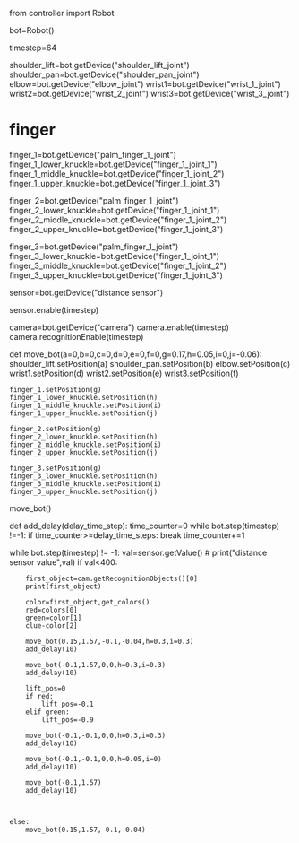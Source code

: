 from controller import Robot

bot=Robot()


timestep=64


shoulder_lift=bot.getDevice("shoulder_lift_joint")
shoulder_pan=bot.getDevice("shoulder_pan_joint")
elbow=bot.getDevice("elbow_joint")
wrist1=bot.getDevice("wrist_1_joint")
wrist2=bot.getDevice("wrist_2_joint")
wrist3=bot.getDevice("wrist_3_joint")

# finger

finger_1=bot.getDevice("palm_finger_1_joint")
finger_1_lower_knuckle=bot.getDevice("finger_1_joint_1")
finger_1_middle_knuckle=bot.getDevice("finger_1_joint_2")
finger_1_upper_knuckle=bot.getDevice("finger_1_joint_3")

finger_2=bot.getDevice("palm_finger_1_joint")
finger_2_lower_knuckle=bot.getDevice("finger_1_joint_1")
finger_2_middle_knuckle=bot.getDevice("finger_1_joint_2")
finger_2_upper_knuckle=bot.getDevice("finger_1_joint_3")

finger_3=bot.getDevice("palm_finger_1_joint")
finger_3_lower_knuckle=bot.getDevice("finger_1_joint_1")
finger_3_middle_knuckle=bot.getDevice("finger_1_joint_2")
finger_3_upper_knuckle=bot.getDevice("finger_1_joint_3")


sensor=bot.getDevice("distance sensor")

sensor.enable(timestep)

camera=bot.getDevice("camera")
camera.enable(timestep)
camera.recognitionEnable(timestep)


def move_bot(a=0,b=0,c=0,d=0,e=0,f=0,g=0.17,h=0.05,i=0,j=-0.06):
    shoulder_lift.setPosition(a)
    shoulder_pan.setPosition(b)
    elbow.setPosition(c)
    wrist1.setPosition(d)
    wrist2.setPosition(e)
    wrist3.setPosition(f)
    
    finger_1.setPosition(g)
    finger_1_lower_knuckle.setPosition(h)
    finger_1_middle_knuckle.setPosition(i)
    finger_1_upper_knuckle.setPosition(j)
    
    finger_2.setPosition(g)
    finger_2_lower_knuckle.setPosition(h)
    finger_2_middle_knuckle.setPosition(i)
    finger_2_upper_knuckle.setPosition(j)
    
    finger_3.setPosition(g)
    finger_3_lower_knuckle.setPosition(h)
    finger_3_middle_knuckle.setPosition(i)
    finger_3_upper_knuckle.setPosition(j)
    
move_bot()

def add_delay(delay_time_step):
    time_counter=0
    while bot.step(timestep) !=-1:
        if time_counter>=delay_time_steps:
            break
        time_counter+=1


while bot.step(timestep) != -1:
    val=sensor.getValue()
    # print("distance sensor value",val)
    if val<400:
    
        first_object=cam.getRecognitionObjects()[0]
        print(first_object)
        
        color=first_object,get_colors()
        red=colors[0]
        green=color[1]
        clue-color[2]
    
        move_bot(0.15,1.57,-0.1,-0.04,h=0.3,i=0.3)
        add_delay(10)
        
        move_bot(-0.1,1.57,0,0,h=0.3,i=0.3)
        add_delay(10)
        
        lift_pos=0
        if red:
            lift_pos=-0.1
        elif green:
            lift_pos=-0.9
        
        move_bot(-0.1,-0.1,0,0,h=0.3,i=0.3)
        add_delay(10)
        
        move_bot(-0.1,-0.1,0,0,h=0.05,i=0)
        add_delay(10)
        
        move_bot(-0.1,1.57)
        add_delay(10)
        
        
        
    else:
        move_bot(0.15,1.57,-0.1,-0.04)
        
        
    
        
    
    
    
    
